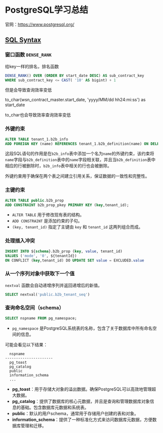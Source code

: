 # PostgreSQL学习总结

官网：https://www.postgresql.org/


## [SQL Syntax](https://www.postgresql.org/docs/current/sql-syntax.html)

### 窗口函数 `DENSE_RANK`

给key一样的排名，排名函数

```sql
DENSE_RANK() OVER (ORDER BY start_date DESC) AS sub_contract_key
WHERE sub_contract_key <= CAST( '10' AS bigint) + 1
```

但是会导致查询效率变低

to_char(wsn_contract_master.start_date, 'yyyy/MM/dd hh24:mi:ss') as start_date

to_char也会导致效率查询效率变低



### 外键约束

```sql
ALTER TABLE tenant_1.b2b_info
ADD FOREIGN KEY (name) REFERENCES tenant_1.b2b_definition(name) ON DELETE CASCADE
```

这段SQL语句的作用是在`b2b_info`表中添加一个名为`name`的外键约束，该约束将`name`字段与`b2b_definition`表中的`name`字段相关联，并且当`b2b_definition`表中相应的行被删除时，`b2b_info`表中相关的行也会被删除。

外键约束用于确保在两个表之间建立引用关系，保证数据的一致性和完整性。



### 主键约束

```sql
ALTER TABLE public.b2b_prop 
ADD CONSTRAINT b2b_prop_pkey PRIMARY KEY (key,tenant_id);
```

- `ALTER TABLE` 用于修改现有表的结构。
- `ADD CONSTRAINT` 是添加约束的子句。
- `(key, tenant_id)` 指定了主键由 `key` 和 `tenant_id` 这两列组合而成。



### 处理插入冲突

```sql
INSERT INTO ${schema}.b2b_prop (key, value, tenant_id) 
VALUES ('mode', '0', ${tenantId}) 
ON CONFLICT (key,tenant_id) DO UPDATE SET value = EXCLUDED.value 
```



### 从一个序列对象中获取下一个值

`nextval` 函数会自动递增序列并返回递增后的新值。

```sql
SELECT nextval('public.b2b_tenant_seq')
```



### 查询命名空间（schema）

```sql
SELECT nspname FROM pg_namespace;
```

- `pg_namespace` 是PostgreSQL系统表的名称，包含了关于数据库中所有命名空间的信息。

可能会看见以下结果：

```
  nspname     
----------------------
  pg_toast
  pg_catalog
  public
  information_schema
  ...
```

- **pg_toast**：用于存储大对象的溢出数据。确保PostgreSQL可以高效地管理超大数据。
- **pg_catalog**：提供了数据库的核心元数据，并且是查询和管理数据库对象信息的基础。包含数据库元数据和系统表。
- **public**：默认的用户schema，通常用于存储用户创建的表和对象。
- **information_schema**：提供了一种标准化方式来访问数据库元数据，方便数据库管理和迁移。
